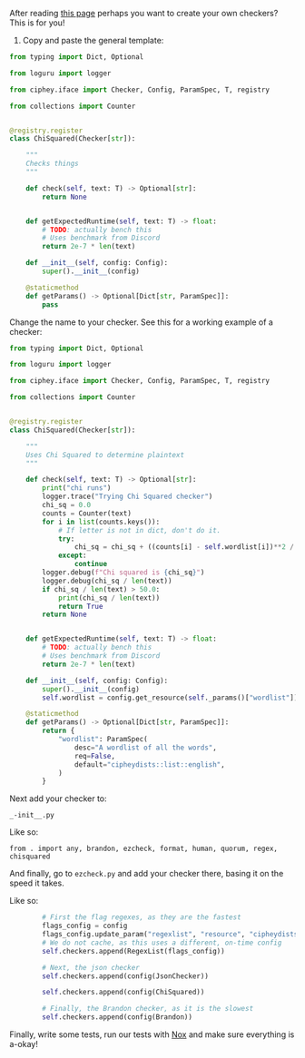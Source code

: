After reading [this page](https://github.com/Ciphey/Ciphey/wiki/Checkers,-explained) perhaps you want to create your own checkers? This is for you!

1. Copy and paste the general template:

```py
from typing import Dict, Optional

from loguru import logger

from ciphey.iface import Checker, Config, ParamSpec, T, registry

from collections import Counter


@registry.register
class ChiSquared(Checker[str]):

    """
    Checks things
    """

    def check(self, text: T) -> Optional[str]:
        return None


    def getExpectedRuntime(self, text: T) -> float:
        # TODO: actually bench this
        # Uses benchmark from Discord
        return 2e-7 * len(text)

    def __init__(self, config: Config):
        super().__init__(config)

    @staticmethod
    def getParams() -> Optional[Dict[str, ParamSpec]]:
        pass
```

Change the name to your checker. See this for a working example of a checker:

```py
from typing import Dict, Optional

from loguru import logger

from ciphey.iface import Checker, Config, ParamSpec, T, registry

from collections import Counter


@registry.register
class ChiSquared(Checker[str]):

    """
    Uses Chi Squared to determine plaintext
    """

    def check(self, text: T) -> Optional[str]:
        print("chi runs")
        logger.trace("Trying Chi Squared checker")
        chi_sq = 0.0
        counts = Counter(text)
        for i in list(counts.keys()):
            # If letter is not in dict, don't do it.
            try:
                chi_sq = chi_sq + ((counts[i] - self.wordlist[i])**2 / self.wordlist[i])
            except:
                continue
        logger.debug(f"Chi squared is {chi_sq}")
        logger.debug(chi_sq / len(text))
        if chi_sq / len(text) > 50.0:
            print(chi_sq / len(text))
            return True
        return None


    def getExpectedRuntime(self, text: T) -> float:
        # TODO: actually bench this
        # Uses benchmark from Discord
        return 2e-7 * len(text)

    def __init__(self, config: Config):
        super().__init__(config)
        self.wordlist = config.get_resource(self._params()["wordlist"])

    @staticmethod
    def getParams() -> Optional[Dict[str, ParamSpec]]:
        return {
            "wordlist": ParamSpec(
                desc="A wordlist of all the words",
                req=False,
                default="cipheydists::list::english",
            )
        }
```

Next add your checker to:

```
_-init__.py
```

Like so:

```
from . import any, brandon, ezcheck, format, human, quorum, regex, chisquared
```

And finally, go to `ezcheck.py` and add your checker there, basing it on the speed it takes.

Like so:

```py
        # First the flag regexes, as they are the fastest
        flags_config = config
        flags_config.update_param("regexlist", "resource", "cipheydists::list::flags")
        # We do not cache, as this uses a different, on-time config
        self.checkers.append(RegexList(flags_config))

        # Next, the json checker
        self.checkers.append(config(JsonChecker))

        self.checkers.append(config(ChiSquared))

        # Finally, the Brandon checker, as it is the slowest
        self.checkers.append(config(Brandon))
```

Finally, write some tests, run our tests with [Nox](https://nox.thea.codes/en/stable/) and make sure everything is a-okay!